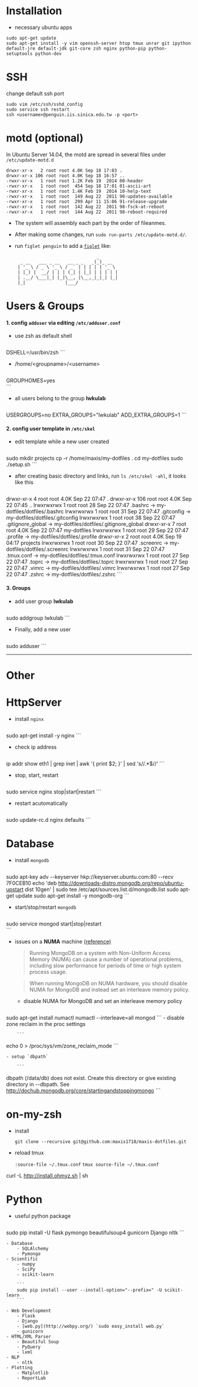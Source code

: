 Installation
============

- necessary ubuntu apps

```
sudo apt-get update
sudo apt-get install -y vim openssh-server htop tmux unrar git ipython default-jre default-jdk git-core zsh nginx python-pip python-setuptools python-dev
```

SSH
===

change default ssh port

```
sudo vim /etc/ssh/sshd_config
sudo service ssh restart
ssh <username>@penguin.iis.sinica.edu.tw -p <port>
```

motd (optional)
==============

In Ubuntu Server 14.04, the motd are spread in several files under `/etc/update-motd.d`

```
drwxr-xr-x   2 root root 4.0K Sep 18 17:03 .
drwxr-xr-x 106 root root 4.0K Sep 18 16:57 ..
-rwxr-xr-x   1 root root 1.2K Feb 19  2014 00-header
-rwxr-xr-x   1 root root  454 Sep 18 17:01 01-ascii-art
-rwxr-xr-x   1 root root 1.4K Feb 19  2014 10-help-text
-rwxr-xr-x   1 root root  149 Aug 22  2011 90-updates-available
-rwxr-xr-x   1 root root  299 Apr 11 15:06 91-release-upgrade
-rwxr-xr-x   1 root root  142 Aug 22  2011 98-fsck-at-reboot
-rwxr-xr-x   1 root root  144 Aug 22  2011 98-reboot-required
```

- The system will assembly each part by the order of fileanmes.

- After making some changes, run `sudo run-parts /etc/update-motd.d/`.

- run `figlet penguin` to add a [`figlet`](http://patorjk.com/software/taag/#p=testall&f=Doh&t=penguin) like:
	
	```
	                               _       
	  _ __   ___ _ __   __ _ _   _(_)_ __  
	 | '_ \ / _ \ '_ \ / _` | | | | | '_ \ 
	 | |_) |  __/ | | | (_| | |_| | | | | |
	 | .__/ \___|_| |_|\__, |\__,_|_|_| |_|
	 |_|               |___/               
	```


Users & Groups
==============

#### 1. config `adduser` via editing `/etc/adduser.conf`

- use zsh as default shell

	```
DSHELL=/usr/bin/zsh	
	```

- /home/\<groupname>/\<username>

	```
GROUPHOMES=yes	
	```

- all users belong to the group __lwkulab__

	```
USERGROUPS=no
EXTRA_GROUPS="lwkulab"
ADD_EXTRA_GROUPS=1
	```

#### 2. config user template in `/etc/skel`

- edit template while a new user created

	```
sudo mkdir projects
cp -r /home/maxis/my-dotfiles .
cd my-dotfiles
sudo ./setup.sh
	```
	
- after creating basic directory and links, run `ls /etc/skel -ahl`, it looks like this

	```
drwxr-xr-x   4 root root 4.0K Sep 22 07:47 .
drwxr-xr-x 106 root root 4.0K Sep 22 07:45 ..
lrwxrwxrwx   1 root root   28 Sep 22 07:47 .bashrc -> my-dotfiles/dotfiles/.bashrc
lrwxrwxrwx   1 root root   31 Sep 22 07:47 .gitconfig -> my-dotfiles/dotfiles/.gitconfig
lrwxrwxrwx   1 root root   38 Sep 22 07:47 .gitignore_global -> my-dotfiles/dotfiles/.gitignore_global
drwxr-xr-x   7 root root 4.0K Sep 22 07:47 my-dotfiles
lrwxrwxrwx   1 root root   29 Sep 22 07:47 .profile -> my-dotfiles/dotfiles/.profile
drwxr-xr-x   2 root root 4.0K Sep 19 04:17 projects
lrwxrwxrwx   1 root root   30 Sep 22 07:47 .screenrc -> my-dotfiles/dotfiles/.screenrc
lrwxrwxrwx   1 root root   31 Sep 22 07:47 .tmux.conf -> my-dotfiles/dotfiles/.tmux.conf
lrwxrwxrwx   1 root root   27 Sep 22 07:47 .toprc -> my-dotfiles/dotfiles/.toprc
lrwxrwxrwx   1 root root   27 Sep 22 07:47 .vimrc -> my-dotfiles/dotfiles/.vimrc
lrwxrwxrwx   1 root root   27 Sep 22 07:47 .zshrc -> my-dotfiles/dotfiles/.zshrc
	```
	
#### 3. Groups

- add user group __lwkulab__
		
	```
sudo addgroup lwkulab
	```

- Finally, add a new user

	```
sudo adduser <username>
	```

---


Other
=====

HttpServer
==========

- install `nginx`

	```
sudo apt-get install -y nginx
	```

- check ip address

	```
ip addr show eth1 | grep inet | awk '{ print $2; }' | sed 's/\/.*$//'
	```	
	
- stop, start, restart

	```
sudo service nginx stop|start|restart
	```
- restart acutomatically

	```
sudo update-rc.d nginx defaults
	```

Database
========

- install `mongodb`

	```
sudo apt-key adv --keyserver hkp://keyserver.ubuntu.com:80 --recv 7F0CEB10
echo 'deb http://downloads-distro.mongodb.org/repo/ubuntu-upstart dist 10gen' | sudo tee /etc/apt/sources.list.d/mongodb.list
sudo apt-get update	
sudo apt-get install -y mongodb-org
	```

- start/stop/restart `mongodb`

	```
sudo service mongod start|stop|restart	
	```

- issues on a **NUMA** machine [(reference)](http://docs.mongodb.org/manual/administration/production-notes/)

	> Running MongoDB on a system with Non-Uniform Access Memory (NUMA) can cause a number of operational problems, including slow performance for periods of time or high system process usage.
	
	> When running MongoDB on NUMA hardware, you should disable NUMA for MongoDB and instead set an interleave memory policy.
	
	- disable NUMA for MongoDB and set an interleave memory policy
		
		```
sudo apt-get install numactl
numactl --interleave=all mongod
		```
	- disable zone reclaim in the proc settings
	
		```
echo 0 > /proc/sys/vm/zone_reclaim_mode
		```

	- setup `dbpath`

		```
dbpath (/data/db) does not exist.
Create this directory or give existing directory in --dbpath.
See http://dochub.mongodb.org/core/startingandstoppingmongo
		```


on-my-zsh
=========

- install

	`git clone --recursive git@github.com:maxis1718/maxis-dotfiles.git`

- reload tmux

	`:source-file ~/.tmux.conf`
	`tmux source-file ~/.tmux.conf`
	
curl -L http://install.ohmyz.sh | sh


Python
======

- useful python package

	```
sudo pip install -U flask pymongo beautifulsoup4 gunicorn Django nltk
	```

	- Database
		- SQLAlchemy
		- Pymongo
	- Scientific
		- numpy
		- SciPy
		- scikit-learn		
		
		```
		sudo pip install --user --install-option="--prefix=" -U scikit-learn
		```
     
	- Web Development
		- Flask
		- Django
		- [web.py](http://webpy.org/) `sudo easy_install web.py`
		- gunicorn
	- HTML/XML Parser
		- Beautiful Soup
		- PyQuery
		- lxml
	- NLP
		- nltk
	- Plotting
		- Matplotlib
		- ReportLab
